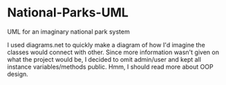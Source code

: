 # National-Parks-UML
UML for an imaginary national park system

I used diagrams.net to quickly make a diagram of how I'd imagine the classes would connect with other. Since more information wasn't given on what the project would be, I decided to omit admin/user and kept all instance variables/methods public. Hmm, I should read more about OOP design. 

